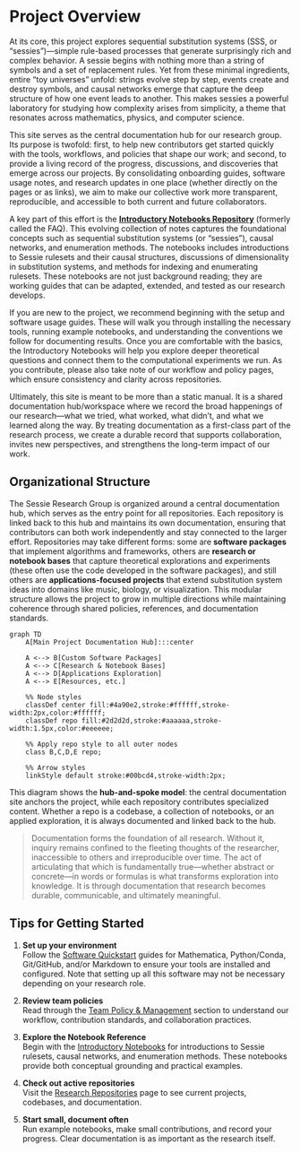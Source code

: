 # Project Overview

At its core, this project explores sequential substitution systems (SSS, or “sessies”)—simple rule-based processes that generate surprisingly rich and complex behavior. A sessie begins with nothing more than a string of symbols and a set of replacement rules. Yet from these minimal ingredients, entire “toy universes” unfold: strings evolve step by step, events create and destroy symbols, and causal networks emerge that capture the deep structure of how one event leads to another. This makes sessies a powerful laboratory for studying how complexity arises from simplicity, a theme that resonates across mathematics, physics, and computer science.

This site serves as the central documentation hub for our research group. Its purpose is twofold: first, to help new contributors get started quickly with the tools, workflows, and policies that shape our work; and second, to provide a living record of the progress, discussions, and discoveries that emerge across our projects. By consolidating onboarding guides, software usage notes, and research updates in one place (whether directly on the pages or as links), we aim to make our collective work more transparent, reproducible, and accessible to both current and future collaborators.

A key part of this effort is the **[Introductory Notebooks Repository](https://sessieresearchatsau.github.io/introductory-notebooks/)** (formerly called the FAQ). This evolving collection of notes captures the foundational concepts such as sequential substitution systems (or “sessies”), causal networks, and enumeration methods. The notebooks includes introductions to Sessie rulesets and their causal structures, discussions of dimensionality in substitution systems, and methods for indexing and enumerating rulesets. These notebooks are not just background reading; they are working guides that can be adapted, extended, and tested as our research develops.

If you are new to the project, we recommend beginning with the setup and software usage guides. These will walk you through installing the necessary tools, running example notebooks, and understanding the conventions we follow for documenting results. Once you are comfortable with the basics, the Introductory Notebooks will help you explore deeper theoretical questions and connect them to the computational experiments we run. As you contribute, please also take note of our workflow and policy pages, which ensure consistency and clarity across repositories.

Ultimately, this site is meant to be more than a static manual. It is a shared documentation hub/workspace where we record the broad happenings of our research—what we tried, what worked, what didn’t, and what we learned along the way. By treating documentation as a first-class part of the research process, we create a durable record that supports collaboration, invites new perspectives, and strengthens the long-term impact of our work.


## Organizational Structure
The Sessie Research Group is organized around a central documentation hub, which serves as the entry point for all repositories. Each repository is linked back to this hub and maintains its own documentation, ensuring that contributors can both work independently and stay connected to the larger effort. Repositories may take different forms: some are **software packages** that implement algorithms and frameworks, others are **research or notebook bases** that capture theoretical explorations and experiments (these often use the code developed in the software packages), and still others are **applications-focused projects** that extend substitution system ideas into domains like music, biology, or visualization. This modular structure allows the project to grow in multiple directions while maintaining coherence through shared policies, references, and documentation standards.

```mermaid
graph TD
    A[Main Project Documentation Hub]:::center

    A <--> B[Custom Software Packages]
    A <--> C[Research & Notebook Bases]
    A <--> D[Applications Exploration]
    A <--> E[Resources, etc.]

    %% Node styles
    classDef center fill:#4a90e2,stroke:#ffffff,stroke-width:2px,color:#ffffff;
    classDef repo fill:#2d2d2d,stroke:#aaaaaa,stroke-width:1.5px,color:#eeeeee;

    %% Apply repo style to all outer nodes
    class B,C,D,E repo;

    %% Arrow styles
    linkStyle default stroke:#00bcd4,stroke-width:2px;
```

This diagram shows the **hub-and-spoke model**: the central documentation site anchors the project, while each repository contributes specialized content. Whether a repo is a codebase, a collection of notebooks, or an applied exploration, it is always documented and linked back to the hub.

> Documentation forms the foundation of all research. Without it, inquiry remains confined to the fleeting thoughts of the researcher, inaccessible to others and irreproducible over time. The act of articulating that which is fundamentally true—whether abstract or concrete—in words or formulas is what transforms exploration into knowledge. It is through documentation that research becomes durable, communicable, and ultimately meaningful.

## Tips for Getting Started

1. **Set up your environment**  
   Follow the [Software Quickstart](software/mathematica.md) guides for Mathematica, Python/Conda, Git/GitHub, and/or Markdown to ensure your tools are installed and configured. Note that setting up all this software may not be necessary depending on your research role.

2. **Review team policies**  
   Read through the [Team Policy & Management](policy/contribution-policy.md) section to understand our workflow, contribution standards, and collaboration practices.

3. **Explore the Notebook Reference**  
   Begin with the [Introductory Notebooks](https://sessieresearchatsau.github.io/introductory-notebooks/) for introductions to Sessie rulesets, causal networks, and enumeration methods. These notebooks provide both conceptual grounding and practical examples.

4. **Check out active repositories**  
   Visit the [Research Repositories](research/repos.md) page to see current projects, codebases, and documentation.

5. **Start small, document often**  
   Run example notebooks, make small contributions, and record your progress. Clear documentation is as important as the research itself.
